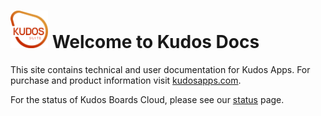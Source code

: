 # <img src="/assets/images/kudos-suite.png" alt="Kudos Suite" width="60" /> Welcome to Kudos Docs

This site contains technical and user documentation for Kudos Apps. For purchase and product information visit [kudosapps.com](https://www.kudosapps.com).

For the status of Kudos Boards Cloud, please see our [status](status) page.